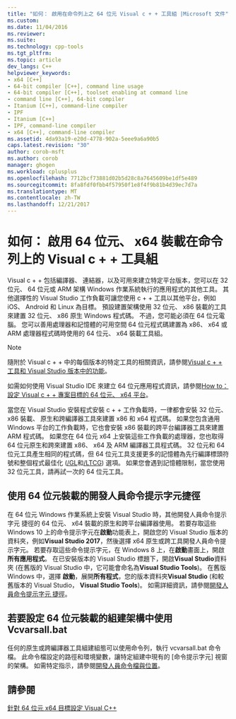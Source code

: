 ```yaml
---
title: "如何： 啟用在命令列上之 64 位元 Visual c + + 工具組 |Microsoft 文件"
ms.custom: 
ms.date: 11/04/2016
ms.reviewer: 
ms.suite: 
ms.technology: cpp-tools
ms.tgt_pltfrm: 
ms.topic: article
dev_langs: C++
helpviewer_keywords:
- x64 [C++]
- 64-bit compiler [C++], command line usage
- 64-bit compiler [C++], toolset enabling at command line
- command line [C++], 64-bit compiler
- Itanium [C++], command-line compiler
- IPF
- Itanium [C++]
- IPF, command-line compiler
- x64 [C++], command-line compiler
ms.assetid: 4da93a19-e20d-4778-902a-5eee9a6a90b5
caps.latest.revision: "30"
author: corob-msft
ms.author: corob
manager: ghogen
ms.workload: cplusplus
ms.openlocfilehash: 7712bcf73881d02b5d28c8a7645609be1df5e489
ms.sourcegitcommit: 8fa8fdf0fbb4f57950f1e8f4f9b81b4d39ec7d7a
ms.translationtype: MT
ms.contentlocale: zh-TW
ms.lasthandoff: 12/21/2017
---
```

# <a name="how-to-enable-a-64-bit-x64-hosted-visual-c-toolset-on-the-command-line"></a>如何： 啟用 64 位元、 x64 裝載在命令列上的 Visual c + + 工具組

Visual c + + 包括編譯器、 連結器，以及可用來建立特定平台版本，您可以在 32 位元、 64 位元或 ARM 架構 Windows 作業系統執行的應用程式的其他工具。 其他選擇性的 Visual Studio 工作負載可讓您使用 c + + 工具以其他平台，例如 iOS、 Android 和 Linux 為目標。 預設建置架構使用 32 位元、 x86 裝載的工具來建置 32 位元、 x86 原生 Windows 程式碼。 不過，您可能必須在 64 位元電腦。 您可以善用處理器和記憶體的可用空間 64 位元程式碼建置為 x86、 x64 或 ARM 處理器程式碼時使用的 64 位元、 x64 裝載工具組。
  
> [!NOTE]
>  隨附於 Visual c + + 中的每個版本的特定工具的相關資訊，請參閱[Visual c + + 工具和 Visual Studio 版本中的功能](../ide/visual-cpp-tools-and-features-in-visual-studio-editions.md)。  
>   
>  如需如何使用 Visual Studio IDE 來建立 64 位元應用程式資訊，請參閱[How to： 設定 Visual c + + 專案目標的 64 位元、 x64 平台](../build/how-to-configure-visual-cpp-projects-to-target-64-bit-platforms.md)。  
  
當您在 Visual Studio 安裝程式安裝 c + + 工作負載時，一律都會安裝 32 位元、 x86 裝載、 原生和跨編譯器工具來建置 x86 和 x64 程式碼。 如果您包含通用 Windows 平台的工作負載時，它也會安裝 x86 裝載的跨平台編譯器工具來建置 ARM 程式碼。 如果您在 64 位元 x64 上安裝這些工作負載的處理器，您也取得 64 位元原生和跨來建置 x86、 x64 及 ARM 編譯器工具程式碼。 32 位元和 64 位元工具產生相同的程式碼，但 64 位元工具支援更多的記憶體為先行編譯標頭符號和整個程式最佳化 ([/GL](../build/reference/gl-whole-program-optimization.md)和[/LTCG](../build/reference/ltcg-link-time-code-generation.md)) 選項。 如果您會遇到記憶體限制，當您使用 32 位元工具，請再試一次的 64 位元工具。  

## <a name="use-a-64-bit-hosted-developer-command-prompt-shortcut"></a>使用 64 位元裝載的開發人員命令提示字元捷徑
  
在 64 位元 Windows 作業系統上安裝 Visual Studio 時，其他開發人員命令提示字元 捷徑的 64 位元、 x64 裝載的原生和跨平台編譯器使用。 若要存取這些 Windows 10 上的命令提示字元在**啟動**功能表上，開啟您的 Visual Studio 版本的資料夾，例如**Visual Studio 2017**，然後選擇 x64 原生或跨工具開發人員命令提示字元。 若要存取這些命令提示字元，在 Windows 8 上，在**啟動**畫面上，開啟**所有應用程式**。 在已安裝版本的 Visual Studio 標題下，開啟**Visual Studio**資料夾 (在舊版的 Visual Studio 中，它可能會命名為**Visual Studio Tools**)。 在舊版 Windows 中，選擇 **啟動**，展開**所有程式**，您的版本資料夾**Visual Studio** (和較舊版本的 Visual Studio， **Visual Studio Tools**)。 如需詳細資訊，請參閱[開發人員命令提示字元 捷徑](../build/building-on-the-command-line.md#developer_command_prompt_shortcuts)。  
  
## <a name="use-vcvarsallbat-to-set-a-64-bit-hosted-build-architecture"></a>若要設定 64 位元裝載的組建架構中使用 Vcvarsall.bat
  
任何的原生或跨編譯器工具組建組態可以使用命令列，執行 vcvarsall.bat 命令檔。 此命令檔設定的路徑和環境變數，讓特定組建中現有的 [命令提示字元] 視窗的架構。 如需特定指示，請參閱[開發人員命令檔與位置](../build/building-on-the-command-line.md#developer_command_files)。  
  
## <a name="see-also"></a>請參閱  

[針對 64 位元 x64 目標設定 Visual C++](../build/configuring-programs-for-64-bit-visual-cpp.md)